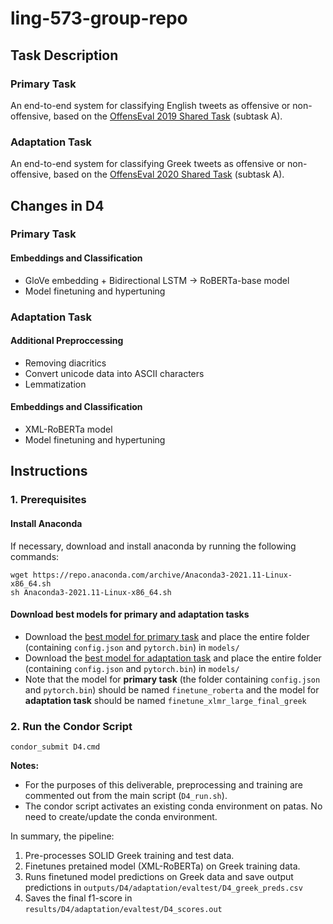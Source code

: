 # ling-573-group-repo
## Task Description

### Primary Task
An end-to-end system for classifying English tweets as offensive or non-offensive, based on the [OffensEval 2019 Shared Task](https://sites.google.com/site/offensevalsharedtask/offenseval2019) (subtask A).

### Adaptation Task
An end-to-end system for classifying Greek tweets as offensive or non-offensive, based on the [OffensEval 2020 Shared Task](https://sites.google.com/site/offensevalsharedtask/results-and-paper-submission) (subtask A).


## Changes in D4

### Primary Task
#### Embeddings and Classification
- GloVe embedding + Bidirectional LSTM -> RoBERTa-base model
- Model finetuning and hypertuning

### Adaptation Task
#### Additional Preproccessing
- Removing diacritics
- Convert unicode data into ASCII characters
- Lemmatization
#### Embeddings and Classification
- XML-RoBERTa model
- Model finetuning and hypertuning

## Instructions

### 1. Prerequisites
#### Install Anaconda
If necessary, download and install anaconda by running the following commands:
```
wget https://repo.anaconda.com/archive/Anaconda3-2021.11-Linux-x86_64.sh
sh Anaconda3-2021.11-Linux-x86_64.sh
```

#### Download best models for primary and adaptation tasks
- Download the [best model for primary task](https://drive.google.com/drive/u/2/folders/1KYS1PpH_jKT4wz94Kut1H7wnGopEI5Rb) and place the entire folder (containing `config.json` and `pytorch.bin`) in `models/`
- Download the [best model for adaptation task](https://drive.google.com/drive/folders/1-BlV1p9GvdiQblCWJ_M-yjh4nszmYypw) and place the entire folder (containing `config.json` and `pytorch.bin`) in `models/`
- Note that the model for **primary task** (the folder containing `config.json` and `pytorch.bin`) should be named `finetune_roberta` and the model for **adaptation task** should be named `finetune_xlmr_large_final_greek`


<!-- ### 2. Create the conda environment and run the following commands

- If the conda environment was not created previously, run the following:
``` 
conda create --prefix ./573_gpu python=3.8
conda activate ./573_gpu
conda config --env --add channels conda-forge
conda config --env --set channel_priority strict
conda env update --prefix ./573_gpu --file env.yml --prune
conda install pytorch torchvision cudatoolkit=10.2 -c pytorch --force-reinstall
```

- If the conda environment exists and you want to update the dependencies, run the following:
``` 
conda activate ./573_gpu
conda config --env --add channels conda-forge
conda config --env --set channel_priority strict
conda env update --prefix ./573_gpu --file env.yml --prune
conda install pytorch torchvision cudatoolkit=10.2 -c pytorch --force-reinstall
```
Note: Creating or updating the conda environment can sometimes take a while (30-60 min) -->

### 2. Run the Condor Script

```
condor_submit D4.cmd
```

**Notes:** 
- For the purposes of this deliverable, preprocessing and training are commented out from the main script (`D4_run.sh`).
- The condor script activates an existing conda environment on patas. No need to create/update the conda environment.


In summary, the pipeline:
1. Pre-processes SOLID Greek training and test data.
2. Finetunes pretained model (XML-RoBERTa) on Greek training data.
3. Runs finetuned model predictions on Greek data and save output predictions in `outputs/D4/adaptation/evaltest/D4_greek_preds.csv`
4. Saves the final f1-score in `results/D4/adaptation/evaltest/D4_scores.out`
